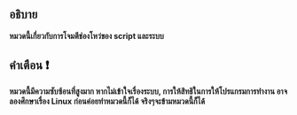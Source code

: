 ## อธิบาย 
**หมวดนี้เกี่ยวกับการโจมตีช่องโหว่ของ script และระบบ**

## คำเตือน ❗
**หมวดนี้มีความซับซ้อนที่สูงมาก หากไม่เข้าใจเรื่องระบบ, การให้สิทธิในการให้โปรแกรมการทำงาน อาจลองศึกษาเรื่อง Linux ก่อนค่อยทำหมวดนี้ก็ได้ จริงๆจะข้ามหมวดนี้ก็ได้**
